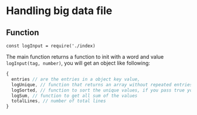 # Handling big data file

## Function
`const logInput = require('./index)`

The main function returns a function to init with a word and value `logInput(tag, number)`, you will get an object like following:

```js
{
  entries // are the entries in a object key value,
  logUnique, // function that returns an array without repeated entries
  logSorted, // function to sort the unique values, if you pass true you will get get the rever array
  logSum, // function to get all sum of the values
  totalLines, // number of total lines
}
```